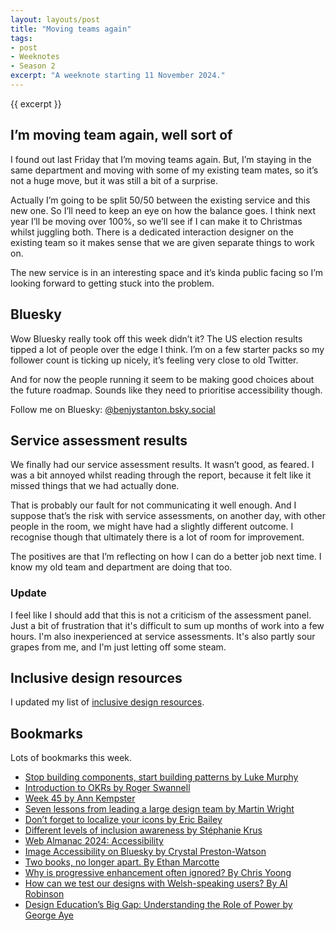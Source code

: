 ```yaml
---
layout: layouts/post
title: "Moving teams again"
tags:
- post
- Weeknotes
- Season 2
excerpt: "A weeknote starting 11 November 2024."
--- 
```


{{ excerpt }}

## I’m moving team again, well sort of

I found out last Friday that I’m moving teams again. But, I’m staying in the same department and moving with some of my existing team mates, so it’s not a huge move, but it was still a bit of a surprise.

Actually I’m going to be split 50/50 between the existing service and this new one. So I’ll need to keep an eye on how the balance goes. I think next year I’ll be moving over 100%, so we’ll see if I can make it to Christmas whilst juggling both. There is a dedicated interaction designer on the existing team so it makes sense that we are given separate things to work on.

The new service is in an interesting space and it’s kinda public facing so I’m looking forward to getting stuck into the problem.

## Bluesky

Wow Bluesky really took off this week didn’t it? The US election results tipped a lot of people over the edge I think. I’m on a few starter packs so my follower count is ticking up nicely, it’s feeling very close to old Twitter.

And for now the people running it seem to be making good choices about the future roadmap. Sounds like they need to prioritise accessibility though.

Follow me on Bluesky: [@benjystanton.bsky.social](https://bsky.app/profile/benjystanton.bsky.social)

## Service assessment results

We finally had our service assessment results. It wasn’t good, as feared. I was a bit annoyed whilst reading through the report, because it felt like it missed things that we had actually done.

That is probably our fault for not communicating it well enough. And I suppose that’s the risk with service assessments, on another day, with other people in the room, we might have had a slightly  different outcome. I recognise though that ultimately there is a lot of room for improvement.

The positives are that I’m reflecting on how I can do a better job next time. I know my old team and department are doing that too.

### Update

I feel like I should add that this is not a criticism of the assessment panel. Just a bit of frustration that it's difficult to sum up months of work into a few hours. I'm also inexperienced at service assessments. It's also partly sour grapes from me, and I'm just letting off some steam.

## Inclusive design resources

I updated my list of [inclusive design resources](/blog/inclusive-design-resources).

## Bookmarks

Lots of bookmarks this week.

- [Stop building components, start building patterns by Luke Murphy](https://zeroheight.com/blog/stop-building-components-start-building-patterns/)
- [Introduction to OKRs by Roger Swannell](https://rogerswannell.com/blog/introduction-to-okrs/)
- [Week 45 by Ann Kempster](https://blog.annkempster.com/week-45/)
- [Seven lessons from leading a large design team by Martin Wright](https://www.mynameismartin.co.uk/blog/lessons-from-large-teams)
- [Don’t forget to localize your icons by Eric Bailey](https://ericwbailey.website/published/dont-forget-to-localize-your-icons/)
- [Different levels of inclusion awareness by Stéphanie Krus](https://blog.chezleskrus.com/2024/11/09/different-levels-of-inclusion-awareness/)
- [Web Almanac 2024: Accessibility](https://almanac.httparchive.org/en/2024/accessibility)
- [Image Accessibility on Bluesky by Crystal Preston-Watson](https://crystalprestonwatson.com/2024/11/11/image-accessibility-on-bluesky/)
- [Two books, no longer apart. By Ethan Marcotte](https://ethanmarcotte.com/wrote/books-no-longer-apart/)
- [Why is progressive enhancement often ignored? By Chris Yoong](https://chrisyoong.com/blog/why-is-progressive-enhancement-often-ignored)
- [How can we test our designs with Welsh-speaking users? By Al Robinson](https://designnotes.blog.gov.uk/2024/11/14/how-can-we-test-our-designs-with-welsh-speaking-users/)
- [Design Education’s Big Gap: Understanding the Role of Power by George Aye](https://medium.com/greater-good-studio/design-educations-big-gap-understanding-the-role-of-power-1ee1756b7f08)